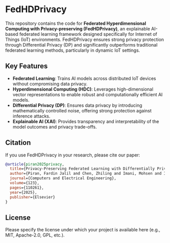 # FedHDPrivacy

This repository contains the code for **Federated Hyperdimensional Computing with Privacy-preserving (FedHDPrivacy)**, an explainable AI-based federated learning framework designed specifically for Internet of Things (IoT) environments. FedHDPrivacy ensures strong privacy protection through Differential Privacy (DP) and significantly outperforms traditional federated learning methods, particularly in dynamic IoT settings.

## Key Features

- **Federated Learning**: Trains AI models across distributed IoT devices without compromising data privacy.
- **Hyperdimensional Computing (HDC)**: Leverages high-dimensional vector representations to enable robust and computationally efficient AI models.
- **Differential Privacy (DP)**: Ensures data privacy by introducing mathematically controlled noise, offering strong protection against inference attacks.
- **Explainable AI (XAI)**: Provides transparency and interpretability of the model outcomes and privacy trade-offs.

## Citation
If you use FedHDPrivacy in your research, please cite our paper:

```bibtex
@article{piran2025privacy,
  title={Privacy-Preserving Federated Learning with Differentially Private Hyperdimensional Computing},
  author={Piran, Fardin Jalil and Chen, Zhiling and Imani, Mohsen and Imani, Farhad},
  journal={Computers and Electrical Engineering},
  volume={123},
  pages={110261},
  year={2025},
  publisher={Elsevier}
}
```

## License

Please specify the license under which your project is available here (e.g., MIT, Apache-2.0, GPL, etc.).

